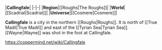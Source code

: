 |**Callingfale**|
|-|-|
|**Region**|[[Roughs\|The Roughs]]|
|**World**|[[Scadrial\|Scadrial]]|
|**Universe**|[[Cosmere\|Cosmere]]|

**Callingfale** is a city in the northern [[Roughs\|Roughs]]. It is north of [[True Madil\|True Madil]] and east of the [[Tyrian Sea\|Tyrian Sea]].
[[Wayne\|Wayne]] was shot in the foot at Callingfale.



https://coppermind.net/wiki/Callingfale